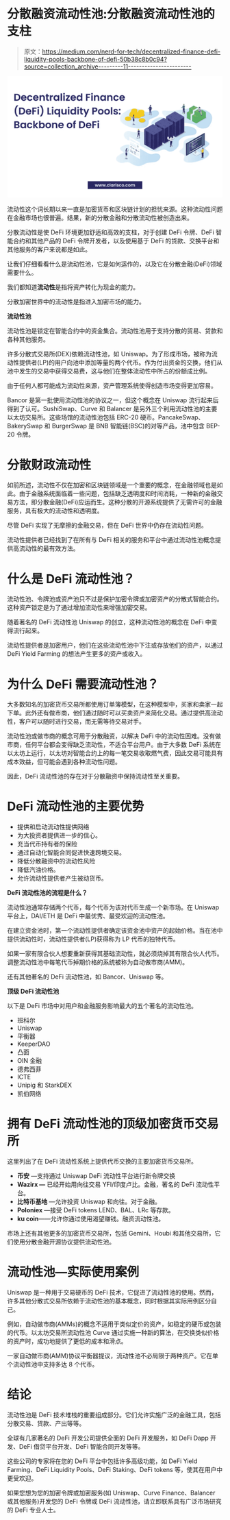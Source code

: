 # 分散融资流动性池:分散融资流动性池的支柱

> 原文：<https://medium.com/nerd-for-tech/decentralized-finance-defi-liquidity-pools-backbone-of-defi-50b38c8b0c94?source=collection_archive---------11----------------------->

![](img/6dd5dc39aac16d2b1df9dbc96eac6600.png)

流动性这个词长期以来一直是加密货币和区块链计划的担忧来源。这种流动性问题在金融市场也很普遍。结果，新的分散金融和分散流动性被创造出来。

分散流动性是使 DeFi 环境更加舒适和高效的支柱，对于创建 DeFi 令牌、DeFi 智能合约和其他产品的 DeFi 令牌开发者，以及使用基于 DeFi 的贷款、交换平台和其他服务的客户来说都是如此。

让我们仔细看看什么是流动性池，它是如何运作的，以及它在分散金融(DeFi)领域需要什么。

我们都知道**流动性**是指将资产转化为现金的能力。

分散加密世界中的流动性是指进入加密市场的能力。

**流动性池**

流动性池是锁定在智能合约中的资金集合。流动性池用于支持分散的贸易、贷款和各种其他服务。

许多分散式交易所(DEX)依赖流动性池，如 Uniswap。为了形成市场，被称为流动性提供者(LP)的用户向池中添加等量的两个代币。作为付出资金的交换，他们从池中发生的交易中获得交易费，这与他们在整体流动性中所占的份额成比例。

由于任何人都可能成为流动性来源，资产管理系统使得创造市场变得更加容易。

Bancor 是第一批使用流动性池的协议之一，但这个概念在 Uniswap 流行起来后得到了认可。SushiSwap、Curve 和 Balancer 是另外三个利用流动性池的主要以太坊交易所。这些场馆的流动性池包括 ERC-20 硬币。PancakeSwap、BakerySwap 和 BurgerSwap 是 BNB 智能链(BSC)的对等产品，池中包含 BEP-20 令牌。

# **分散财政流动性**

如前所述，流动性不仅在加密和区块链领域是一个重要的概念，在金融领域也是如此。由于金融系统面临着一些问题，包括缺乏透明度和时间消耗，一种新的金融交易方法，即分散金融(DeFi)应运而生。这种分散的开源系统提供了无需许可的金融服务，具有极大的流动性和透明度。

尽管 DeFi 实现了无摩擦的金融交易，但在 DeFi 世界中仍存在流动性问题。

流动性提供者已经找到了在所有与 DeFi 相关的服务和平台中通过流动性池概念提供高流动性的最有效方法。

# **什么是 DeFi 流动性池？**

流动性池、令牌池或资产池只不过是保护加密令牌或加密资产的分散式智能合约。这种资产锁定是为了通过增加流动性来增强加密交易。

随着著名的 DeFi 流动性池 Uniswap 的创立，这种流动性池的概念在 DeFi 中变得流行起来。

流动性提供者是加密用户，他们在这些流动性池中下注或存放他们的资产，以通过 DeFi Yield Farming 的想法产生更多的资产或收入。

# **为什么 DeFi 需要流动性池？**

大多数知名的加密货币交易所都使用订单簿模型，在这种模型中，买家和卖家一起下单。此外还有做市商，他们通过随时可以买卖资产来简化交易。通过提供高流动性，客户可以随时进行交易，而无需等待交易对手。

流动性池或做市商的概念可用于分散融资，以解决 DeFi 中的流动性困难。没有做市商，任何平台都会变得缺乏流动性，不适合平台用户。由于大多数 DeFi 系统在以太坊上运行，以太坊对智能合约上的每一笔交易收取燃气费，因此交易可能具有成本效益，但可能会遇到各种流动性问题。

因此，DeFi 流动性池的存在对于分散融资中保持流动性至关重要。

# **DeFi 流动性池的主要优势**

*   提供和启动流动性提供网络
*   为大投资者提供进一步的信心。
*   充当代币持有者的保险
*   通过自动化智能合同促进快速跨境交易。
*   降低分散融资中的流动性风险
*   降低汽油价格。
*   允许流动性提供者产生被动货币。

**DeFi 流动性池的流程是什么？**

流动性池通常存储两个代币，每个代币为该对代币生成一个新市场。在 Uniswap 平台上，DAI/ETH 是 DeFi 中最优秀、最受欢迎的流动性池。

在建立资金池时，第一个流动性提供者确定该资金池中资产的起始价格。当在池中提供流动性时，流动性提供者(LP)获得称为 LP 代币的独特代币。

如果一家有限合伙人想要重新获得其基础流动性，就必须烧掉其有限合伙人代币。调整流动性池中每笔代币掉期价格的系统被称为自动做市商(AMM)。

还有其他著名的 DeFi 流动性池，如 Bancor、Uniswap 等。

**顶级 DeFi 流动性池**

以下是 DeFi 市场中对用户和金融服务影响最大的五个著名的流动性池。

*   班科尔
*   Uniswap
*   平衡器
*   KeeperDAO
*   凸面
*   OIN 金融
*   德弗西菲
*   ICTE
*   Unipig 和 StarkDEX
*   凯伯网络

# **拥有 DeFi 流动性池的顶级加密货币交易所**

这里列出了在 DeFi 流动性系统上提供代币交换的主要加密货币交易所。

*   **币安** —支持通过 Uniswap DeFi 流动性平台进行新令牌交换
*   **Wazirx —** 已经开始用向往交易 YFI/印度卢比。金融，著名的 DeFi 流动性平台。
*   **比特币基地** —允许投资 Uniswap 和向往。对于金融。
*   **Poloniex** —接受 DeFi tokens LEND、BAL、LRc 等存款。
*   **ku coin**——允许你通过使用渴望赚钱。融资流动性池。

市场上还有其他更多的加密货币交易所，包括 Gemini、Houbi 和其他交易所，它们使用分散金融开源协议提供流动性池。

# **流动性池—实际使用案例**

Uniswap 是一种用于交易硬币的 DeFi 技术，它促进了流动性池的使用。然而，许多其他分散式交易所依赖于流动性池的基本概念，同时根据其实际用例区分自己。

例如，自动做市商(AMMs)的概念不适用于类似定价的资产，如稳定的硬币或包装的代币。以太坊交易所流动性池 Curve 通过实施一种新的算法，在交换类似价格的资产时，成功地提供了更低的成本和滑点。

一家自动做市商(AMM)协议平衡器提议，流动性池不必局限于两种资产。它在单个流动性池中支持多达 8 个代币。

# **结论**

流动性池是 DeFi 技术堆栈的重要组成部分。它们允许实施广泛的金融工具，包括分散交易、贷款、产出等等。

全球有几家著名的 DeFi 开发公司提供全面的 DeFi 开发服务，如 DeFi Dapp 开发、DeFi 借贷平台开发、DeFi 智能合同开发等等。

这些公司的专家将在您的 DeFi 平台中包括许多高级功能，如 DeFi Yield Farming、DeFi Liquidity Pools、DeFi Staking、DeFi tokens 等，使其在用户中更受欢迎。

如果您想为您的加密令牌或加密服务(如 Uniswap、Curve Finance、Balancer 或其他服务)开发您的 DeFi 令牌或 DeFi 流动性池，请立即联系具有广泛市场研究的 DeFi 专业人士。